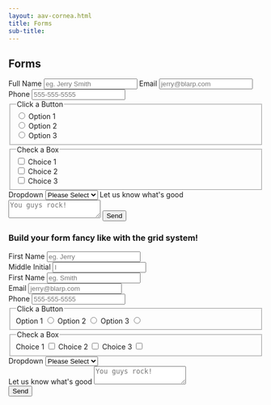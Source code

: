 ```yaml
--- 
layout: aav-cornea.html 
title: Forms
sub-title: 
--- 
```


## Forms

<div class="example-box">
<form action="#form-default" class="form" id="form-default">
    <label class="form__label" for="form-default-full-name">Full Name</label>
    <input class="form__input" id="form-default-full-name" name="full-name" placeholder="eg. Jerry Smith" required type="text">
    <label class="form__label" for="form-default-email">Email</label>
    <input class="form__input" id="form-default-email" name="email" placeholder="jerry@blarp.com" required type="email" value="">
    <label class="form__label" for="form-default-tel">Phone</label>
    <input class="form__input" id="form-default-tel" name="phone" placeholder="555-555-5555" type="tel" value="">
    <fieldset class="form__fieldset">
        <legend class="form__legend">Click a Button</legend>
        <div class="form__inline form__inline--radio">
        <input class="form__radio" id="form-default-radio-1" name="radio-1" required type="radio" value="Option 1">
        <label class="form__label" for="form-default-radio-1">Option 1</label>
        </div>
        <div class="form__inline form__inline--radio">
        <input class="form__radio" id="form-default-radio-2" name="radio-1" type="radio" value="Option 2">
        <label class="form__label" for="form-default-radio-2">Option 2</label>
        </div>
        <div class="form__inline form__inline--radio">
        <input class="form__radio" id="form-default-radio-3" name="radio-1" type="radio" value="Option 3">
        <label class="form__label" for="form-default-radio-3">Option 3</label>
        </div>
    </fieldset>
    <fieldset class="form__fieldset">
        <legend class="form__legend">Check a Box</legend>
        <div class="form__inline form__inline--checkbox">
        <input class="form__checkbox" id="form-default-check-1" name="check-1" type="checkbox" value="Choice 1">
        <label class="form__label" for="form-default-check-1">Choice 1</label>
        </div>
        <div class="form__inline form__inline--checkbox">
        <input class="form__checkbox" id="form-default-check-2" name="check-2" type="checkbox" value="Choice 2">
        <label class="form__label" for="form-default-check-2">Choice 2</label>
        </div>
        <div class="form__inline form__inline--checkbox">
        <input class="form__checkbox" id="form-default-check-3" name="check-3" type="checkbox" value="Choice 3">
        <label class="form__label" for="form-default-check-3">Choice 3</label>
        </div>
        <div class="form__inline">
    </fieldset>
    <label class="form__label" for="form-default-select">Dropdown</label>
    <select class="form__select" id="form-default-select" name="dropdown">
        <option disabled selected value="null">Please Select</option>
        <option value="option-1">Make</option>
        <option value="option-2">A</option>
        <option value="option-3">Choice</option>
        <option value="option-4">Friend</option>
    </select>
    <label class="form__label" for="form-default-textarea">Let us know what's good</label>
    <textarea class="form__textarea" id="form-default-textarea" placeholder="You guys rock!" value=""></textarea>
    <input class="button button--submit form__submit" type="submit" value="Send">
</form>
</div>

### Build your form fancy like with the grid system!

<div class="example-box">
<form action="#form-fancy" class="form" id="form-fancy">
    <div class="row row--justify-center">
        <div class="col col-4">
        <label class="form__label" for="form-fancy-first-name">First Name</label>
        <input class="form__input" id="form-fancy-first-name" name="first-name" placeholder="eg. Jerry" required pattern="[a-zA-Z0-9]+" type="text">
        </div>
        <div class="col col-4">
        <label class="form__label" for="form-fancy-m-initial">Middle Initial</label>
        <input class="form__input" id="form-fancy-m-initial" name="m-initial" placeholder="I" required pattern="[a-zA-Z0-9]+" type="text">
        </div>
        <div class="col col-4">
        <label class="form__label" for="form-fancy-last-name">First Name</label>
        <input class="form__input" id="form-fancy-last-name" name="last-name" placeholder="eg. Smith" required pattern="[a-zA-Z0-9]+"
            type="text">
        </div>
        <div class="col col-6">
        <label class="form__label" for="form-fancy-email">Email</label>
        <input class="form__input" id="form-fancy-email" name="email" placeholder="jerry@blarp.com" required type="email" value="">
        </div>
        <div class="col col-6">
        <label class="form__label" for="form-fancy-tel">Phone</label>
        <input class="form__input" id="form-fancy-tel" name="phone" placeholder="555-555-5555" type="tel" value="">
        </div>
        <div class="col col-6">
        <fieldset class="form__fieldset">
            <legend class="form__legend">Click a Button</legend>
            <label class="form__label" for="form-fancy-radio-1">Option 1</label>
            <input class="form__radio" id="form-fancy-radio-1" name="radio-1" required type="radio" value="Option 1">
            <label class="form__label" for="form-fancy-radio-2">Option 2</label>
            <input class="form__radio" id="form-fancy-radio-2" name="radio-1" type="radio" value="Option 2">
            <label class="form__label" for="form-fancy-radio-3">Option 3</label>
            <input class="form__radio" id="form-fancy-radio-3" name="radio-1" type="radio" value="Option 3">
        </fieldset>
        </div>
        <div class="col col-6">
        <fieldset class="form__fieldset">
            <legend class="form__legend">Check a Box</legend>
            <label class="form__label" for="form-fancy-check-1">Choice 1</label>
            <input class="form__checkbox" id="form-fancy-check-1" name="check-1" type="checkbox" value="Choice 1">
            <label class="form__label" for="form-fancy-check-2">Choice 2</label>
            <input class="form__checkbox" id="form-fancy-check-2" name="check-2" type="checkbox" value="Choice 2">
            <label class="form__label" for="form-fancy-check-3">Choice 3</label>
            <input class="form__checkbox" id="form-fancy-check-3" name="check-3" type="checkbox" value="Choice 3">
        </fieldset>
        </div>
        <div class="col col-12">
        <label class="form__label" for="form-fancy-select">Dropdown</label>
        <select class="form__select" id="form-fancy-select" name="dropdown">
            <option disabled selected value="null">Please Select</option>
            <option value="option-1">Make</option>
            <option value="option-2">A</option>
            <option value="option-3">Choice</option>
            <option value="option-4">Friend</option>
        </select>
        </div>
    </div>
    <div class="row row--align-center">
        <div class="col col-6">
        <label class="form__label" for="form-fancy-textarea">Let us know what's good</label>
        <textarea class="form__textarea" id="form-fancy-textarea" placeholder="You guys rock!" value=""></textarea>
        </div>
        <div class="col col-4">
        <input class="button form__submit" type="submit" value="Send">
        </div>
    </div>
</form>
</div>